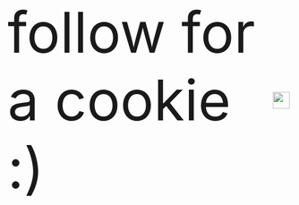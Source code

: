 <div style="display: flex; align-items: center; gap: 12px;">
  <span style="margin: 0; font-size: 100px">follow for a cookie :)</span>
  <img src="https://static.vecteezy.com/system/resources/previews/009/400/072/non_2x/homemade-tasty-cookies-clipart-design-illustration-free-png.png" width="30">
</div>
